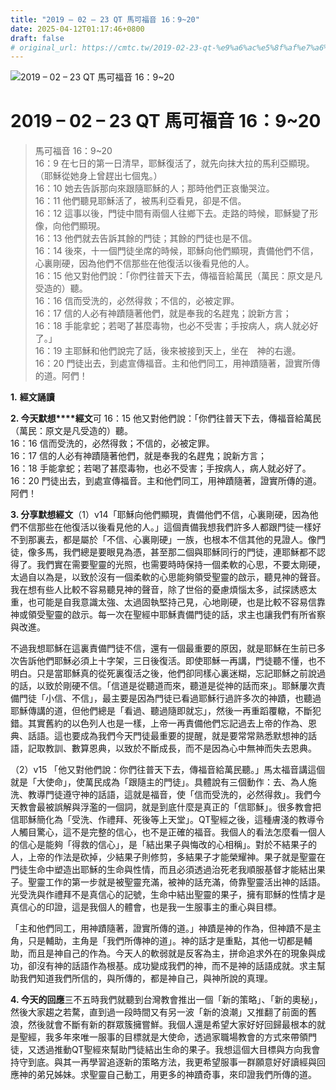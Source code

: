 ```yaml
---
title: "2019 – 02 – 23 QT 馬可福音 16：9~20"
date: 2025-04-12T01:17:46+0800
draft: false
# original_url: https://cmtc.tw/2019-02-23-qt-%e9%a6%ac%e5%8f%af%e7%a6%8f%e9%9f%b3-16%ef%bc%9a920
---
```


![2019 – 02 – 23 QT 馬可福音 16：9\~20](/images/qt.jpg   "2019 – 02 – 23 QT 馬可福音 16：9\~20")

# 2019 – 02 – 23 QT 馬可福音 16：9\~20

> 馬可福音 16：9\~20  
> 16：9 在七日的第一日清早，耶穌復活了，就先向抹大拉的馬利亞顯現。（耶穌從她身上曾趕出七個鬼。）  
> 16：10 她去告訴那向來跟隨耶穌的人；那時他們正哀慟哭泣。  
> 16：11 他們聽見耶穌活了，被馬利亞看見，卻是不信。  
> 16：12 這事以後，門徒中間有兩個人往鄉下去。走路的時候，耶穌變了形像，向他們顯現。  
> 16：13 他們就去告訴其餘的門徒；其餘的門徒也是不信。  
> 16：14 後來，十一個門徒坐席的時候，耶穌向他們顯現，責備他們不信，心裏剛硬，因為他們不信那些在他復活以後看見他的人。  
> 16：15 他又對他們說：「你們往普天下去，傳福音給萬民（萬民：原文是凡受造的）聽。  
> 16：16 信而受洗的，必然得救；不信的，必被定罪。  
> 16：17 信的人必有神蹟隨著他們，就是奉我的名趕鬼；說新方言；  
> 16：18 手能拿蛇；若喝了甚麼毒物，也必不受害；手按病人，病人就必好了。」  
> 16：19 主耶穌和他們說完了話，後來被接到天上，坐在　神的右邊。  
> 16：20 門徒出去，到處宣傳福音。主和他們同工，用神蹟隨著，證實所傳的道。阿們！

**1.** **經文誦讀**

**2. 今天默想****經文**可 16：15 他又對他們說：「你們往普天下去，傳福音給萬民（萬民：原文是凡受造的）聽。  
16：16 信而受洗的，必然得救；不信的，必被定罪。  
16：17 信的人必有神蹟隨著他們，就是奉我的名趕鬼；說新方言；  
16：18 手能拿蛇；若喝了甚麼毒物，也必不受害；手按病人，病人就必好了。  
16：20 門徒出去，到處宣傳福音。主和他們同工，用神蹟隨著，證實所傳的道。阿們！

**3. 分享默想經文**（1）v14「耶穌向他們顯現，責備他們不信，心裏剛硬，因為他們不信那些在他復活以後看見他的人。」這個責備我想我們許多人都跟門徒一樣好不到那裏去，都是屬於「不信、心裏剛硬」一族，也根本不信其他的見證人。像門徒，像多馬，我們總是要眼見為憑，甚至那二個與耶穌同行的門徒，連耶穌都不認得了。我們實在需要聖靈的光照，也需要時時保持一個柔軟的心思，不要太剛硬，太過自以為是，以致於沒有一個柔軟的心思能夠領受聖靈的啟示，聽見神的聲音。我在想有些人比較不容易聽見神的聲音，除了世俗的憂慮煩惱太多，試探誘惑太重，也可能是自我意識太強、太過固執堅持己見，心地剛硬，也是比較不容易信靠神或領受聖靈的啟示。每一次在聖經中耶穌責備門徒的話，求主也讓我們有所省察與改進。

不過我想耶穌在這裏責備門徒不信，還有一個最重要的原因，就是耶穌在生前已多次告訴他們耶穌必須上十字架，三日後復活。即使耶穌一再講，門徒聽不懂，也不明白。只是當耶穌真的從死裏復活之後，他們卻同樣心裏迷糊，忘記耶穌之前說過的話，以致於剛硬不信。「信道是從聽道而來，聽道是從神的話而來」。耶穌屢次責備門徒「小信、不信」，最主要是因為門徒已看過耶穌行過許多次的神蹟，也聽過耶穌傳講的道，但他們總是「看過、聽過隨即就忘」，然後一再重蹈覆轍，不斷犯錯。其實舊約的以色列人也是一樣，上帝一再責備他們忘記過去上帝的作為、恩典、話語。這也要成為我們今天門徒最重要的提醒，就是要常常熟悉默想神的話語，記取教訓、數算恩典，以致於不斷成長，而不是因為心中無神而失去恩典。

（2）v15 「他又對他們說：你們往普天下去，傳福音給萬民聽。」馬太福音講這個就是「大使命」，使萬民成為「跟隨主的門徒」。具體說有三個動作：去、為人施洗、教導門徒遵守神的話語，這就是福音，使「信而受洗的，必然得救」。我們今天教會最被誤解與浮濫的一個詞，就是到底什麼是真正的「信耶穌」。很多教會把信耶穌簡化為「受洗、作禮拜、死後等上天堂」。QT聖經之後，這種膚淺的教導令人觸目驚心，這不是完整的信心，也不是正確的福音。我個人的看法怎麼看一個人的信心是能夠「得救的信心」，是「結出果子與悔改的心相稱」。對於不結果子的人，上帝的作法是砍掉，少結果子則修剪，多結果子才能榮耀神。果子就是聖靈在門徒生命中塑造出耶穌的生命與性情，而且必須透過治死老我順服基督才能結出果子。聖靈工作的第一步就是被聖靈充滿，被神的話充滿，倚靠聖靈活出神的話語。光受洗與作禮拜不是真信心的記號，生命中結出聖靈的果子，擁有耶穌的性情才是真信心的印證，這是我個人的體會，也是我一生服事主的重心與目標。

「主和他們同工，用神蹟隨著，證實所傳的道。」神蹟是神的作為，但神蹟不是主角，只是輔助，主角是「我們所傳神的道」。神的話才是重點，其他一切都是輔助，而且是神自己的作為。今天人的軟弱就是反客為主，拼命追求外在的現象與成功，卻沒有神的話語作為根基。成功變成我們的神，而不是神的話語成就。求主幫助我們知道我們所信的，與所傳的，都是神自己，與神所說的真理。

**4. 今天的回應**三不五時我們就聽到台灣教會推出一個「新的策略」、「新的奧秘」，然後大家趨之若騖，直到過一段時間又有另一波「新的浪潮」又推翻了前面的舊浪，然後就會不斷有新的群眾簇擁嘗鮮。我個人還是希望大家好好回歸最根本的就是聖經，我多年來唯一服事的目標就是大使命，透過家職場教會的方式來帶領門徒，又透過推動QT聖經來幫助門徒結出生命的果子。我想這個大目標與方向我會持守到底。與其一再學習追逐新的策略方法，我更希望服事一群願意好好讀經與回應神的弟兄姊妹。求聖靈自己動工，用更多的神蹟奇事，來印證我們所傳的道。